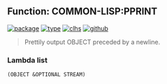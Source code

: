 ## Function: COMMON-LISP:PPRINT
[![package](https://img.shields.io/badge/Package-COMMON--LISP-5f9ea0.svg?style=social&colorA=999999)](../) [![type](https://img.shields.io/badge/Type-Function-5f9ea0.svg?style=social&colorA=999999)](../#function) [![clhs](https://img.shields.io/badge/CLHS-PPRINT-5f9ea0.svg?style=social&colorA=999999)](http://www.lispworks.com/documentation/HyperSpec/Body/f_wr_pr.htm) [![github](https://img.shields.io/badge/GitHub-View_the_source-5f9ea0.svg?style=social&colorA=999999&logo=github)](https://github.com/sbcl/sbcl/blob/master/src/code/print.lisp/) 

> Prettily output OBJECT preceded by a newline.

### Lambda list
```
(OBJECT &OPTIONAL STREAM)
```
